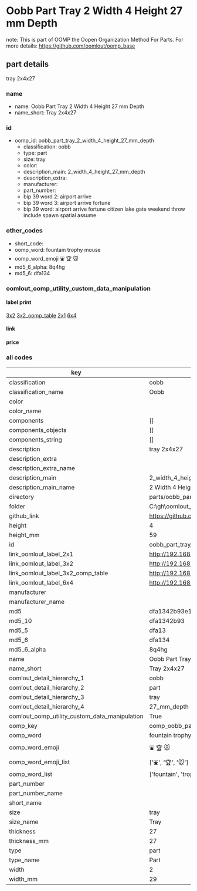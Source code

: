 # Oobb Part Tray 2 Width 4 Height 27 mm Depth  

note: This is part of OOMP the Oopen Organization Method For Parts. For more details: https://github.com/oomlout/oomp_base

##  part details
  



tray 2x4x27



### name
* name: Oobb Part Tray 2 Width 4 Height 27 mm Depth
* name_short: Tray 2x4x27 
### id
* oomp_id: oobb_part_tray_2_width_4_height_27_mm_depth
  * classification: oobb
  * type: part
  * size: tray
  * color: 
  * description_main: 2_width_4_height_27_mm_depth
  * description_extra: 
  * manufacturer: 
  * part_number: 
  * bip 39 word 2: airport arrive
  * bip 39 word 3: airport arrive fortune
  * bip 39 word: airport arrive fortune citizen lake gate weekend throw include spawn spatial assume

### other_codes
* short_code: 
* oomp_word: fountain trophy mouse
* oomp_word_emoji :fountain: :trophy: :mouse:
* md5_6_alpha: 8q4hg
* md5_6: dfa134






### oomlout_oomp_utility_custom_data_manipulation
#### label print
[3x2](http://192.168.1.245:1112/?label=oomp%208q4hg)
[3x2_oomp_table](http://192.168.1.108:1112/?label=oomp%208q4hg)
[2x1](http://192.168.1.242:1112/?label=oomp%208q4hg)
[6x4](http://192.168.1.55:1112/?label=oomp%208q4hg)    

#### link

                              

#### price







### all codes 
| key | value |  
| --- | --- |  
| classification | oobb |  
| classification_name | Oobb |  
| color |  |  
| color_name |  |  
| components | [] |  
| components_objects | [] |  
| components_string | [] |  
| description | tray 2x4x27 |  
| description_extra |  |  
| description_extra_name |  |  
| description_main | 2_width_4_height_27_mm_depth |  
| description_main_name | 2 Width 4 Height 27 mm Depth |  
| directory | parts/oobb_part_tray_2_width_4_height_27_mm_depth |  
| folder | C:\gh\oomlout_oobb_version_4_generated_parts\things\oobb_part_tray_2_width_4_height_27_mm_depth |  
| github_link | https://github.com/oomlout/oomlout_oomp_part_src/tree/main/parts/oobb_part_tray_2_width_4_height_27_mm_depth |  
| height | 4 |  
| height_mm | 59 |  
| id | oobb_part_tray_2_width_4_height_27_mm_depth |  
| link_oomlout_label_2x1 | http://192.168.1.242:1112/?label=oomp%208q4hg |  
| link_oomlout_label_3x2 | http://192.168.1.245:1112/?label=oomp%208q4hg |  
| link_oomlout_label_3x2_oomp_table | http://192.168.1.108:1112/?label=oomp%208q4hg |  
| link_oomlout_label_6x4 | http://192.168.1.55:1112/?label=oomp%208q4hg |  
| manufacturer |  |  
| manufacturer_name |  |  
| md5 | dfa1342b93e15f21813e5294b703202c |  
| md5_10 | dfa1342b93 |  
| md5_5 | dfa13 |  
| md5_6 | dfa134 |  
| md5_6_alpha | 8q4hg |  
| name | Oobb Part Tray 2 Width 4 Height 27 mm Depth |  
| name_short | Tray 2x4x27  |  
| oomlout_detail_hierarchy_1 | oobb |  
| oomlout_detail_hierarchy_2 | part |  
| oomlout_detail_hierarchy_3 | tray |  
| oomlout_detail_hierarchy_4 | 27_mm_depth |  
| oomlout_oomp_utility_custom_data_manipulation | True |  
| oomp_key | oomp_oobb_part_tray_2_width_4_height_27_mm_depth |  
| oomp_word | fountain trophy mouse |  
| oomp_word_emoji | :fountain: :trophy: :mouse: |  
| oomp_word_emoji_list | [':fountain:', ':trophy:', ':mouse:'] |  
| oomp_word_list | ['fountain', 'trophy', 'mouse'] |  
| part_number |  |  
| part_number_name |  |  
| short_name |  |  
| size | tray |  
| size_name | Tray |  
| thickness | 27 |  
| thickness_mm | 27 |  
| type | part |  
| type_name | Part |  
| width | 2 |  
| width_mm | 29 |  

